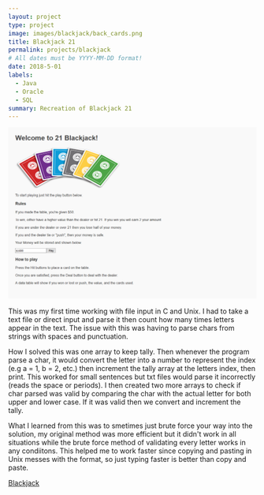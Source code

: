 ```yaml
---
layout: project
type: project
image: images/blackjack/back_cards.png
title: Blackjack 21
permalink: projects/blackjack
# All dates must be YYYY-MM-DD format!
date: 2018-5-01
labels:
  - Java
  - Oracle
  - SQL
summary: Recreation of Blackjack 21
---
```


<img class="ui medium image" src="/images/blackjack/landing.PNG">

This was my first time working with file input in C and Unix. I had to take a text file or direct input and parse it then count how many times letters appear in the text. The issue with this was having to parse chars from strings with spaces and punctuation. 

How I solved this was one array to keep tally. Then whenever the program parse a char, it would convert the letter into a number to represent the index (e.g a = 1, b = 2, etc.) then increment the tally array at the letters index, then print. This worked for small sentences but txt files would parse it incorrectly (reads the space or periods). 
I then created two more arrays to check if char parsed was valid by comparing the char with the actual letter for both upper and lower case. If it was valid then we convert and increment the tally. 

What I learned from this was to smetimes just brute force your way into the solution, my original method was more efficient but it didn't work in all situations while the brute force method of validating every letter works in any condiitons. This helped me to work faster since copying and pasting in Unix messes with the format, so just typing faster is better than copy and paste. 


<a href="https://github.com/zachayas/blackjack"><i class="large github icon"></i>Blackjack</a>



